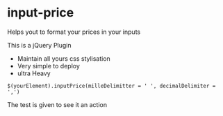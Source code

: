 # input-price
Helps yout to format your prices in your inputs

This is a jQuery Plugin
- Maintain all yours css stylisation
- Very simple to deploy
- ultra Heavy

`$(yourElement).inputPrice(milleDelimitter = ' ', decimalDelimiter = ',')`

The test is given to see it an action
